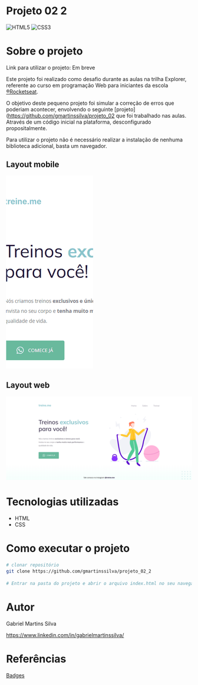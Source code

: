 # Projeto 02 2
![HTML5](https://img.shields.io/badge/html5-%23E34F26.svg?style=for-the-badge&logo=html5&logoColor=white)
![CSS3](https://img.shields.io/badge/css3-%231572B6.svg?style=for-the-badge&logo=css3&logoColor=white)

# Sobre o projeto

Link para utilizar o projeto: Em breve

Este projeto foi realizado como desafio durante as aulas na trilha Explorer, referente ao curso em programação Web para iniciantes da escola [®Rocketseat](https://www.rocketseat.com.br/).

O objetivo deste pequeno projeto foi simular a correção de erros que poderiam acontecer, envolvendo o seguinte [projeto](https://github.com/gmartinssilva/projeto_02 que foi trabalhado nas aulas. Através de um código inicial na plataforma, desconfigurado propositalmente.

Para utilizar o projeto
não é necessário realizar a instalação de nenhuma biblioteca adicional, basta um navegador.

## Layout mobile
![Layout Mobile](./assets/layout-mobile.gif)

## Layout web
![Layout Web](./assets/layout-web.png)

# Tecnologias utilizadas
- HTML
- CSS

# Como executar o projeto
```bash
# clonar repositório
git clone https://github.com/gmartinssilva/projeto_02_2

# Entrar na pasta do projeto e abrir o arquivo index.html no seu navegador
```

# Autor

Gabriel Martins Silva

https://www.linkedin.com/in/gabrielmartinssilva/

# Referências

[Badges](https://github.com/Ileriayo/markdown-badges)
